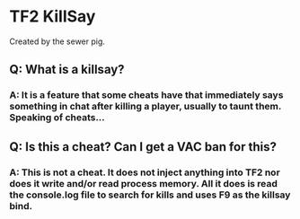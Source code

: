 # TF2 KillSay
Created by the sewer pig.
## Q: What is a killsay?
### A: It is a feature that some cheats have that immediately says something in chat after killing a player, usually to taunt them. Speaking of cheats...
## Q: Is this a cheat? Can I get a VAC ban for this?
### A: This is not a cheat. It does not inject anything into TF2 nor does it write and/or read process memory. All it does is read the console.log file to search for kills and uses F9 as the killsay bind.
